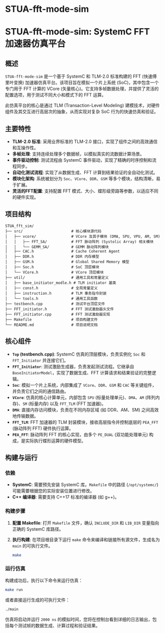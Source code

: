 # STUA-fft-mode-sim

# STUA-fft-mode-sim: SystemC FFT 加速器仿真平台

## 概述

`STUA-fft-mode-sim` 是一个基于 SystemC 和 TLM-2.0 标准构建的 FFT (快速傅里叶变换) 加速器仿真平台。该项目旨在模拟一个片上系统 (SoC)，其中包含一个专门用于 FFT 计算的 VCore (矢量核心)。它支持多帧数据处理，并提供了灵活的配置选项，用于测试不同大小和模式下的 FFT 运算。

此仿真平台的核心是通过 TLM (Transaction-Level Modeling) 建模技术，对硬件组件及其交互进行高层次的抽象，从而实现对复杂 SoC 行为的快速仿真和验证。

## 主要特性

  - **TLM-2.0 标准**: 采用业界标准的 TLM-2.0 接口，实现了组件之间的高效通信和互操作性。
  - **多帧处理**: 支持连续处理多个数据帧，以模拟真实的流数据计算场景。
  - **事件驱动控制**: 测试流程由 SystemC 事件驱动，实现了精确的时序控制和流程同步。
  - **自动化测试流程**: 实现了从数据生成、FFT 计算到结果验证的全自动化测试。
  - **模块化架构**: 系统被划分为 `Soc`、`VCore`、`DDR`、`GSM` 等多个模块，结构清晰，易于扩展。
  - **灵活的FFT配置**: 支持配置 FFT 模式、大小、蝶形级旁路等参数，以适应不同的硬件实现。

## 项目结构

```
STUA_fft_sim/
├── src/                      # 核心模块源代码
│   ├── vcore/                # VCore 及其子模块 (DMA, SPU, VPU, AM, SM)
│   │   ├── FFT_SA/           # FFT 脉动阵列 (Systolic Array) 相关模块
│   │   └── GEMM_SA/          # GEMM 脉动阵列模块
│   ├── CAC.h                 # Cache Coherent Agent
│   ├── DDR.h                 # DDR 内存模型
│   ├── GSM.h                 # Global Shared Memory 模型
│   ├── Soc.h                 # SoC 顶层模块
│   └── VCore.h               # VCore 顶层模块
├── util/                     # 通用工具和常量定义
│   ├── base_initiator_modle.h # TLM initiator 基类
│   ├── const.h               # 全局常量定义
│   ├── instruction.h         # TLM 事务指令封装
│   └── tools.h               # 通用工具函数
├── testbench.cpp             # 测试平台顶层文件
├── FFT_initiator.h           # FFT 测试激励器头文件
├── FFT_initiator.cpp         # FFT 测试激励器实现
├── Makefile                  # 项目构建文件
└── README.md                 # 项目说明文档
```

## 核心组件

  - **`Top` (testbench.cpp)**: SystemC 仿真的顶层模块，负责实例化 `Soc` 和 `FFT_Initiator` 并连接它们。
  - **`FFT_Initiator`**: 测试激励生成器，负责发起测试流程。它继承自 `BaseInitiatorModel`，实现了数据生成、FFT 计算请求和结果验证的完整逻辑。
  - **`Soc`**: 模拟一个片上系统，内部集成了 `VCore`、`DDR`、`GSM` 和 `CAC` 等关键组件，并负责它们之间的通信路由。
  - **`VCore`**: 仿真的核心计算单元，内部包含 `SPU` (标量处理单元)、`DMA`、`AM` (阵列内存)、`SM` (标量内存) 以及 `FFT_TLM` (FFT 加速器)。
  - **`DMA`**: 直接内存访问模块，负责在不同内存区域 (如 DDR、AM、SM) 之间高效地传输数据。
  - **`FFT_TLM`**: FFT 加速器的 TLM 封装模块，接收高层指令并控制底层的 `PEA_FFT` (脉动阵列 FFT) 硬件执行运算。
  - **`PEA_FFT`**: 脉动阵列 FFT 的核心实现，由多个 `PE_DUAL` (双功能处理单元) 构成，是实际执行蝶形运算的硬件模型。

## 构建与运行

### 依赖

  - **SystemC**: 需要预先安装 SystemC 库。`Makefile` 中的路径 (`/opt/systemc/`) 可能需要根据您的实际安装位置进行修改。
  - **C++ 编译器**: 需要支持 C++17 标准的编译器 (如 g++)。

### 构建步骤

1.  **配置 Makefile**: 打开 `Makefile` 文件，确认 `INCLUDE_DIR` 和 `LIB_DIR` 变量指向正确的 SystemC 库路径。

2.  **执行构建**: 在项目根目录下运行 `make` 命令来编译和链接所有源文件，生成名为 `main` 的可执行文件。

    ```bash
    make
    ```

### 运行仿真

构建成功后，执行以下命令来运行仿真：

```bash
make run
```

或者直接运行生成的可执行文件：

```bash
./main
```

仿真将启动并运行 `2000 ns` 的模拟时间，您将在控制台看到详细的日志输出，包括每个测试帧的数据生成、计算过程和验证结果。
